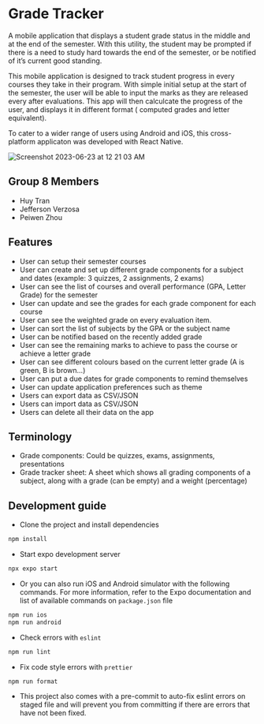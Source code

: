 # Grade Tracker

A mobile application that displays a student grade status in the middle and at the end of the semester. With this utility, the student may be prompted if there is a need to study hard towards the end of the semester, or be notified of it’s current good standing.

This mobile application is designed to track student progress in every courses they take in their program. With simple initial setup at the start of the semester, the user will be able to input the marks as they are released every after evaluations. This app will then calculcate the progress of the user, and displays it in different format ( computed grades and letter equivalent).

To cater to a wider range of users using Android and iOS, this cross-platform applicaton was developed with React Native.

![Screenshot 2023-06-23 at 12 21 03 AM](https://github.com/max172-hqt/grade-tracker/assets/55776151/64f558ab-1774-4c94-935e-7daa330c5088)

## Group 8 Members

- Huy Tran
- Jefferson Verzosa
- Peiwen Zhou

## Features

- User can setup their semester courses
- User can create and set up different grade components for a subject and dates (example: 3 quizzes, 2 assignments, 2 exams)
- User can see the list of courses and overall performance (GPA, Letter Grade) for the semester
- User can update and see the grades for each grade component for each course
- User can see the weighted grade on every evaluation item.
- User can sort the list of subjects by the GPA or the subject name
- User can be notified based on the recently added grade
- User can see the remaining marks to achieve to pass the course or achieve a letter grade
- User can see different colours based on the current letter grade (A is green, B is brown...)
- User can put a due dates for grade components to remind themselves
- User can update application preferences such as theme
- Users can export data as CSV/JSON
- Users can import data as CSV/JSON
- Users can delete all their data on the app

## Terminology

- Grade components: Could be quizzes, exams, assignments, presentations
- Grade tracker sheet: A sheet which shows all grading components of a subject, along with
  a grade (can be empty) and a weight (percentage)

## Development guide

- Clone the project and install dependencies

```sh
npm install
```

- Start expo development server

```sh
npx expo start
```

- Or you can also run iOS and Android simulator with the following commands. For more information,
  refer to the Expo documentation and list of available commands on `package.json` file

```sh
npm run ios
npm run android
```

- Check errors with `eslint`

```sh
npm run lint
```

- Fix code style errors with `prettier`

```sh
npm run format
```

- This project also comes with a pre-commit to auto-fix eslint errors on staged file and will
  prevent you from committing if there are errors that have not been fixed.
